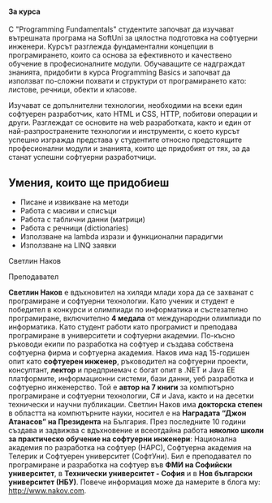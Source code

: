 ﻿#### **За курса**
С "Programming Fundamentals" студентите започват да изучават вътрешната програма на SoftUni за цялостна подготовка на софтуерни инженери. Курсът разглежда фундаментални концепции в програмирането, които са основа за ефективното и качествено обучение в професионалните модули. Обучаващите се надграждат знанията, придобити в курса Programming Basics и започват да използват по-сложни похвати и структури от програмирането като: листове, речници, обекти и класове.

Изучават се допълнителни технологии, необходими на всеки един софтуерен разработчик, като HTML и CSS, HTTP, побитови операции и други. Разглеждат се основите на web разработката, както и един от най-разпространените технологии и инструменти, с което курсът успешно изгражда представа у студентите относно предстоящите професионални модули и знанията, които ще придобият от тях, за да станат успешни софтуерни разработчици.
## **Умения, които ще придобиеш** 
- Писане и извикване на методи 
- Работа с масиви и списъци 
- Работа с таблични данни (матрици) 
- Работа с речници (dictionaries) 
- Използване на lambda изрази и функционални парадигми 
- Използване на LINQ заявки 

Светлин Наков 

Преподавател 

**Светлин Наков** е вдъхновител на хиляди млади хора да се захванат с програмиране и софтуерни технологии. Като ученик и студент е победител в конкурси и олимпиади по информатика и състезателно програмиране, включително **4 медала** от международни олимпиади по информатика. Като студент работи като програмист и преподава програмиране в университети и софтуерни академии. По-късно ръководи екипи по разработка на софтуер и създава собствена софтуерна фирма и софтуерна академия. Наков има над 15-годишен опит като **софтуерен инженер**, ръководител на софтуерни проекти, консултант, **лектор** и предприемач с богат опит в .NET и Java EE платформите, информационни системи, бази данни, уеб разработка и софтуерно инженерство. Той е **автор на 7 книги** за компютърно програмиране и софтуерни технологии, C# и Java, както и на десетки технически и научни публикации. Светлин Наков има **докторска степен** в областта на компютърните науки, носител е на **Наградата “Джон Атанасов” на Президента** на България. През последните 10 години създава и задвижва с вдъхновение и всеотдайна работа **няколко школи за практическо обучение на софтуерни инженери**: Национална академия по разработка на софтуер (НАРС), Софтуерна академия на Телерик и Софтуерен университет (СофтУни). Бил е преподавател по програмиране и разработка на софтуер във **ФМИ на Софийски университет**, в **Технически университет - София** и в **Нов български университет (НБУ)**. Повече информация може да намерите в блога му: <http://www.nakov.com>.
